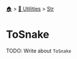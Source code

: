 <!--startTocHeader-->
[🏠](../../README.md) > [🔧 Utilities](../README.md) > [Str](README.md)
# ToSnake
<!--endTocHeader-->
TODO: Write about `ToSnake`
<!--startTocSubTopic-->
<!--endTocSubTopic-->